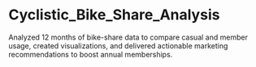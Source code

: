 # Cyclistic_Bike_Share_Analysis
Analyzed 12 months of bike-share data to compare casual and member usage, created visualizations, and delivered actionable marketing recommendations to boost annual memberships.
